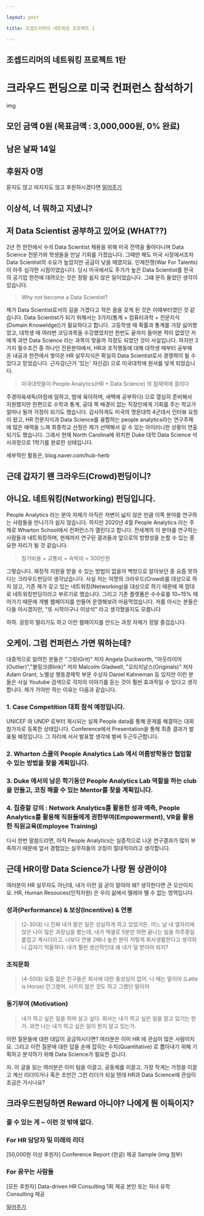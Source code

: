 ```yaml
---

layout: post

title: 조셉드리머의 네트워킹 프로젝트 1

---
```


## 조셉드리머의 네트워킹 프로젝트 1탄
# 크라우드 펀딩으로 미국 컨퍼런스 참석하기

img

## 모인 금액 0원 (목표금액 : 3,000,000원, 0% 완료)
## 남은 날짜 14일 
## 후원자 0명 

묻지도 않고 따지지도 않고 후원하시겠다면
[밀어주기](https://google.com)

## 이상석, 너 뭐하고 지냈니?
## 저 Data Scientist 공부하고 있어요 (WHAT??) 
2년 전 한전에서 수석 Data Scientist 채용을 위해 미국 전역을 돌아다니며 Data Science 전문가와 학생들을 만날 기회를 가졌습니다. 그때만 해도 미국 시장에서조차 Data Scientist의 수요가 높았지만 공급이 낮을 때였지요. 인재전쟁(War For Talents)이 아주 심각한 시점이었습니다. 당시 미국에서도 주가가 높은 Data Scientist를 한국의 공기업 한전에 데려오는 것은 정말 쉽지 않은 일이었습니다. 그떄 문득 들었던 생각이 있습니다. 

> Why not become a Data Scientist?

제가 Data Scientist로서의 길을 가겠다고 작은 꿈을 갖게 된 것은 이때부터였던 것 같습니다. Data Scientist가 되기 위해서는 3가지(통계 + 컴퓨터과학 + 전문지식(Domain Knoweldge))가 필요하다고 합니다. 고등학생 때 확률과 통계를 가장 싫어했었고, 대학생 때 여러번 코딩과목을 수강했었지만 한번도 끝까지 들어본 적이 없었던 저에게 과연 Data Science 라는 과목이 맞을까 걱정도 되었던 것이 사실입니다. 하지만 3가지 필수조건 중 하나인 전문분야에서, HR과 조직행동에 대해 대학생 때부터 공부해 온 내공과 한전에서 쌓아온 HR 실무지식은 확실히 Data Scientist로서 경쟁력이 될 수 있다고 믿었습니다. 근자감(근거 '있는' 자신감) 으로 미국대학에 원서를 넣게 되었습니다.

> 미국대학들이 People Analytics(HR + Data Science) 의 잠재력에 끌리다 

주경야육새독(아침에 일하고, 밤에 육아하며, 새벽에 공부하다) 으로 열심히 준비해서 지원했지만 한편으로 수학과 통계, 공대 쪽 배경이 없는 직장인에게 기회를 주는 학교가 얼마나 될까 걱정이 되기도 했습니다. 감사하게도 미국의 명문대학 4군데서 인터뷰 요청이 왔고, HR 전문지식과 Data Science를 융합하는 people analytics라는 연구주제에 많은 매력을 느껴 최종학교 선정은 제가 선택해서 갈 수 있는 아이러니한 상황이 연출되기도 했습니다. 그래서 현재 North Carolina에 위치한 Duke 대학 Data Science 석사과정으로 1학기를 완료한 상태입니다.

세부적인 활동은, 
blog.naver.com/hub-herb

## 근데 갑자기 왠 크라우드(Crowd)펀딩이니? 
## 아니요. 네트워킹(Networking) 펀딩입니다.
People Analytics 라는 분야 자체가 아직은 저변이 넓지 않은 만큼 이쪽 분야를 연구하는 사람들을 만나기가 쉽지 않습니다. 하지만 2020년 4월 People Analytics 라는 주제로 Wharton School에서 컨퍼런스가 열린다고 합니다. 전세계의 이 분야를 연구하는 사람들과 네트워킹하며, 현재까지 연구된 결과들과 앞으로의 방향성을 논할 수 있는 중요한 자리가 될 것 같습니다. 

> 참가비용 + 교통비 + 숙박비 = 300만원 

그렇습니다. 재정적 지원을 받을 수 있는 방법이 없을까 백방으로 알아보던 중 요즘 핫하다는 크라우드펀딩이 생각났습니다. 사실 저는 익명의 크라우드(Crowd)를 대상으로 하지 않고, 기존 제가 갖고 있는 네트워킹(Networking)을 대상으로 하기 때문에 제 맘대로 네트워킹펀딩이라고 부르기로 했습니다. 그리고 기존 플랫폼은 수수료를 10~15% 떼어가기 때문에 개별 웹페이지를 만들어 운영해보려 마음먹었습니다. 
저를 아시는 분들은 다들 아시겠지만, 
"또 시작이구나 이상석" 
라고 생각했을지도 모릅니다 

하하. 굉장히 떨리기도 하고 이런 웹페이지를 만드는 과정 자체가 정말 즐겁습니다.

## 오케이. 그럼 컨퍼런스 가면 뭐하는데?

대중적으로 알려진 분들은 
"그릿(Grit)" 저자 Angela Duckworth, "아웃라이어(Outlier)","블링크(Blink)" 저자 Malcolm Gladwell, "오리지날스(Originals)" 저자 Adam Grant, 노벨상 행동경제학 부문 수상자 Daniel Kahneman 등 있지만 이런 분들은 사실 Youtube 검색으로 각자의 이야기를 듣는 것이 훨씬 효과적일 수 있다고 생각합니다. 제가 가야만 하는 이유는 다음과 같습니다.

### 1. Case Competition 대회 참석 예정입니다.

UNICEF 와 UNDP 로부터 제시되는 실제 People data를 통해 문제를 해결하는 대회 참가자로 등록한 상태입니다. Conference에서 Presentation을 통해 최종 결과가 발표될 예정입니다. 그 자리에 서서 발표할 생각에 벌써 두근두근합니다.

### 2. Wharton 스쿨의 People Analytics Lab 에서 여름방학동안 협업할 수 있는 방법을 찾을 계획입니다.

### 3. Duke 에서의 남은 학기동안 People Analytics Lab 역할을 하는 club을 만들고, 코칭 해줄 수 있는 Mentor를 찾을 계획입니다. 

### 4. 집중할 강의 : Network Analytics를 활용한 성과 예측, People Analytics를 활용해 직원들에게 권한부여(Empowerment), VR을 활용한 직원교육(Employee Training)

다시 한번 말씀드리면, 아직 People Analytics는 실증적으로 나온 연구결과가 많이 부족하기 때문에 앞서 경험있는 실무자들의 코칭이 절대적이라고 생각합니다.

## 근데 HR이랑 Data Science가 나랑 뭔 상관이야
여러분이 HR 실무자도 아닌데, 내가 이런 걸 굳이 알아야 돼? 생각한다면 큰 오산이지요. 
HR, Human Resouces(인적자원) 은 우리 삶에서 뗄레야 뗄 수 없는 영역입니다. 

### 성과(Performance) & 보상(Incentive) & 연봉
> (2-30대) 나 진짜 내가 맡은 일은 성실하게 하고 있었거든. 어느 날 내 옆자리에 앉은 나이 많은 과장님을 봤는데, 내가 엑셀로 5분만 하면 끝나는 일을 하루종일 붙잡고 계시더라고. 나보다 연봉 2배나 높은 분이 저렇게 회사생활한다고 생각하니 갑자기 억울하다. 내가 훨씬 생산적인데 왜 내가 덜 받아야 되지? 

### 조직문화 
> (4-50대) 요즘 젊은 친구들은 회사에 대한 충성심이 없어. 나 때는 말이야 (Latte is Horse) 안그랬어. 시키지 않은 것도 하고 그랬단 말이야

### 동기부여 (Motivation)
> 내가 하고 싶은 일을 하며 살고 싶다. 회사는 내가 하고 싶은 일을 알고 있기는 한가. 과연 나는 내가 하고 싶은 일이 뭔지 알고 있는가. 


이런 질문들에 대한 대답이 궁금하시다면? 여러분은 이미 HR 에 관심이 많은 사람이지요. 
그리고 이런 질문에 대한 답을 손에 잡히는 수치(Quantitative) 로 뽑아내기 위해 기획하고 분석하기 위해 Data Science가 필요한 겁니다.

자. 이 글을 읽는 여러분은 이미 팀을 이끌고, 공동체를 이끌고, 가장 작게는 가정을 이끌고 계신 리더이거나 혹은 조만간 그런 리더가 되실 텐데 HR과 Data Science에 관심이 조금은 가시나요?

## 크라우드펀딩하면 Reward 아니야? 나에게 뭔 이득이지?
### 줄 수 있는 게 ~ 이런 것 밖에 없다. 

### For HR 담당자 및 미래의 리더 
[50,000원 이상 후원자] Conference Report (한글) 제공 
Sample (img 첨부)
### For 꿈꾸는 사람들 
[모든 후원자]
Data-driven HR Consulting 1회 제공
본인 또는 자녀 유학 Consulting 제공


[밀어주기](https://google.com)

